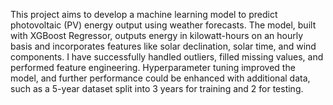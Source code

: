 This project aims to develop a machine learning model to predict photovoltaic (PV) energy output using weather forecasts. The model, built with XGBoost Regressor, outputs energy in kilowatt-hours on an hourly basis and incorporates features like solar declination, solar time, and wind components. I have successfully handled outliers, filled missing values, and performed feature engineering. Hyperparameter tuning improved the model, and further performance could be enhanced with additional data, such as a 5-year dataset split into 3 years for training and 2 for testing.






